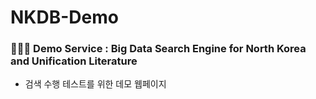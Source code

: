# NKDB-Demo
### 👩🏻‍💻 Demo Service : Big Data Search Engine for North Korea and Unification Literature
- 검색 수행 테스트를 위한 데모 웹페이지
